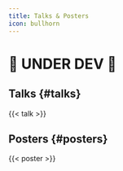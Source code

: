 ```yaml
---
title: Talks & Posters
icon: bullhorn
---
```



# :construction: UNDER DEV :construction:


## <i class="fa fa-commenting" aria-hidden="true"></i> Talks {#talks}

{{< talk >}}



## <i class="fa fa-file-image-o" aria-hidden="true"></i> Posters {#posters}

{{< poster >}}
